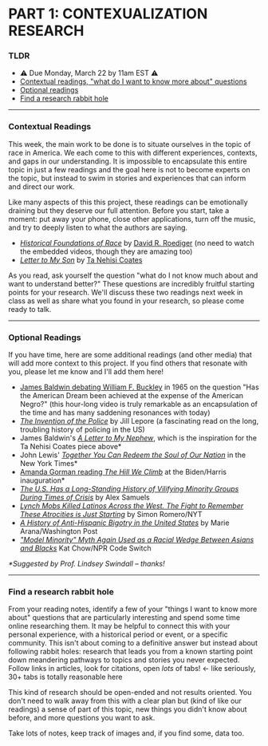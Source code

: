 # PART 1: CONTEXUALIZATION RESEARCH  

### TLDR  
* ⚠️ Due Monday, March 22 by 11am EST ⚠️  
* [Contextual readings, "what do I want to know more about" questions](#contextual-readings)  
* [Optional readings](#optional-readings)  
* [Find a research rabbit hole](#find-a-research-rabbit-hole)  

***

### Contextual Readings  
This week, the main work to be done is to situate ourselves in the topic of race in America. We each come to this with different experiences, contexts, and gaps in our understanding. It is impossible to encapsulate this entire topic in just a few readings and the goal here is not to become experts on the topic, but instead to swim in stories and experiences that can inform and direct our work.

Like many aspects of this this project, these readings can be emotionally draining but they deserve our full attention. Before you start, take a moment: put away your phone, close other applications, turn off the music, and try to deeply listen to what the authors are saying.

* [*Historical Foundations of Race*](https://nmaahc.si.edu/learn/talking-about-race/topics/historical-foundations-race) by [David R. Roediger](https://en.wikipedia.org/wiki/David_Roediger) (no need to watch the embedded videos, though they are amazing too)  
* [*Letter to My Son*](https://www.theatlantic.com/politics/archive/2015/07/tanehisi-coates-between-the-world-and-me/397619) by [Ta Nehisi Coates](https://en.wikipedia.org/wiki/Ta-Nehisi_Coates)  

As you read, ask yourself the question "what do I not know much about and want to understand better?" These questions are incredibly fruitful starting points for your research. We'll discuss these two readings next week in class as well as share what you found in your research, so please come ready to talk.

***

### Optional Readings  
If you have time, here are some additional readings (and other media) that will add more context to this project. If you find others that resonate with you, please let me know and I'll add them here!

* [James Baldwin debating William F. Buckley](https://www.youtube.com/watch?v=5Tek9h3a5wQ) in 1965 on the question "Has the American Dream been achieved at the expense of the American Negro?" (this hour-long video is truly remarkable as an encapsulation of the time and has many saddening resonances with today)  
* [*The Invention of the Police*](https://www.newyorker.com/magazine/2020/07/20/the-invention-of-the-police) by Jill Lepore (a fascinating read on the long, troubling history of policing in the US)  
* James Baldwin's [*A Letter to My Nephew*](https://progressive.org/magazine/letter-nephew), which is the inspiration for the Ta Nehisi Coates piece above\*  
* John Lewis' [*Together You Can Redeem the Soul of Our Nation*](https://www.nytimes.com/2020/07/30/opinion/john-lewis-civil-rights-america.html) in the New York Times\*  
* [Amanda Gorman reading *The Hill We Climb*](https://www.cnn.com/2021/01/20/politics/amanda-gorman-inaugural-poem-transcript/index.html) at the Biden/Harris inauguration\*  
* [*The U.S. Has a Long-Standing History of Vilifying Minority Groups During Times of Crisis*](https://fivethirtyeight.com/features/covid-19-has-led-to-an-uptick-in-anti-asian-racism) by Alex Samuels  
* [*Lynch Mobs Killed Latinos Across the West. The Fight to Remember These Atrocities is Just Starting*](https://www.nytimes.com/2019/03/02/us/porvenir-massacre-texas-mexicans.html) by Simon Romero/NYT  
* [*A History of Anti-Hispanic Bigotry in the United States*](https://www.washingtonpost.com/outlook/a-history-of-anti-hispanic-bigotry-in-the-united-states/2019/08/09/5ceaacba-b9f2-11e9-b3b4-2bb69e8c4e39_story.html) by Marie Arana/Washington Post  
* [*"Model Minority" Myth Again Used as a Racial Wedge Between Asians and Blacks*](https://www.npr.org/sections/codeswitch/2017/04/19/524571669/model-minority-myth-again-used-as-a-racial-wedge-between-asians-and-blacks) Kat Chow/NPR Code Switch  

*\*Suggested by Prof. Lindsey Swindall – thanks!*

***

### Find a research rabbit hole  
From your reading notes, identify a few of your "things I want to know more about" questions that are particularly interesting and spend some time online researching them. It may be helpful to connect this with your personal experience, with a historical period or event, or a specific community. This isn't about coming to a definitive answer but instead about following rabbit holes: research that leads you from a known starting point down meandering pathways to topics and stories you never expected. Follow links in articles, look for citations, open *lots* of tabs! &larr; like seriously, 30+ tabs is totally reasonable here 

This kind of research should be open-ended and not results oriented. You don't need to walk away from this with a clear plan but (kind of like our readings) a sense of part of this topic, new things you didn't know about before, and more questions you want to ask.

Take lots of notes, keep track of images and, if you find some, data too.

